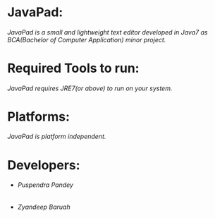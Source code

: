 # JavaPad:
   ###### JavaPad is a small and lightweight text editor developed in Java7 as BCA(Bachelor of Computer Application) minor project.

# Required Tools to run:
   ###### JavaPad requires JRE7(or above) to run on your system.
   
# Platforms:
  ###### JavaPad is platform independent.
  
# Developers:
  - ###### Puspendra Pandey
  - ###### Zyandeep Baruah
